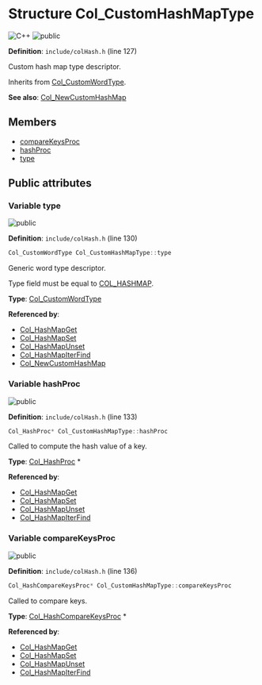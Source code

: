 <a id="struct_col___custom_hash_map_type"></a>
# Structure Col\_CustomHashMapType

![][C++]
![][public]

**Definition**: `include/colHash.h` (line 127)

Custom hash map type descriptor.

Inherits from [Col\_CustomWordType](struct_col___custom_word_type.md#struct_col___custom_word_type).







**See also**: [Col\_NewCustomHashMap](col_hash_8h.md#group__customhashmap__words_1gad516fa9041eb514e2c5193eb5d958f0e)

## Members

* [compareKeysProc](struct_col___custom_hash_map_type.md#struct_col___custom_hash_map_type_1adecb961bbf29ef0ff4b37ed97309d59d)
* [hashProc](struct_col___custom_hash_map_type.md#struct_col___custom_hash_map_type_1a571294a9fa0b5e0241986efaf50f5b37)
* [type](struct_col___custom_hash_map_type.md#struct_col___custom_hash_map_type_1aea81519da7ec0622ec1a598637c4e488)

## Public attributes

<a id="struct_col___custom_hash_map_type_1aea81519da7ec0622ec1a598637c4e488"></a>
### Variable type

![][public]

**Definition**: `include/colHash.h` (line 130)

```cpp
Col_CustomWordType Col_CustomHashMapType::type
```

Generic word type descriptor.

Type field must be equal to [COL\_HASHMAP](col_word_8h.md#group__words_1gae3509634e52a76014e96c2575b5d8092).



**Type**: [Col\_CustomWordType](struct_col___custom_word_type.md#struct_col___custom_word_type)

**Referenced by**:

* [Col\_HashMapGet](col_hash_8h.md#group__hashmap__words_1ga7fe5b8f4de905e324ada5177527d483e)
* [Col\_HashMapSet](col_hash_8h.md#group__hashmap__words_1ga5290a8ca2aeccdb481e46ca161dbafdf)
* [Col\_HashMapUnset](col_hash_8h.md#group__hashmap__words_1ga4319b874a1524fcd008125db503a7f9c)
* [Col\_HashMapIterFind](col_hash_8h.md#group__hashmap__words_1ga7f4cdf033cec55efd5d6c7704176dfc5)
* [Col\_NewCustomHashMap](col_hash_8h.md#group__customhashmap__words_1gad516fa9041eb514e2c5193eb5d958f0e)

<a id="struct_col___custom_hash_map_type_1a571294a9fa0b5e0241986efaf50f5b37"></a>
### Variable hashProc

![][public]

**Definition**: `include/colHash.h` (line 133)

```cpp
Col_HashProc* Col_CustomHashMapType::hashProc
```

Called to compute the hash value of a key.





**Type**: [Col\_HashProc](col_hash_8h.md#group__customhashmap__words_1gac6b7003867d2534bcc1848e410c05458) *

**Referenced by**:

* [Col\_HashMapGet](col_hash_8h.md#group__hashmap__words_1ga7fe5b8f4de905e324ada5177527d483e)
* [Col\_HashMapSet](col_hash_8h.md#group__hashmap__words_1ga5290a8ca2aeccdb481e46ca161dbafdf)
* [Col\_HashMapUnset](col_hash_8h.md#group__hashmap__words_1ga4319b874a1524fcd008125db503a7f9c)
* [Col\_HashMapIterFind](col_hash_8h.md#group__hashmap__words_1ga7f4cdf033cec55efd5d6c7704176dfc5)

<a id="struct_col___custom_hash_map_type_1adecb961bbf29ef0ff4b37ed97309d59d"></a>
### Variable compareKeysProc

![][public]

**Definition**: `include/colHash.h` (line 136)

```cpp
Col_HashCompareKeysProc* Col_CustomHashMapType::compareKeysProc
```

Called to compare keys.





**Type**: [Col\_HashCompareKeysProc](col_hash_8h.md#group__customhashmap__words_1gae157152eec296221c971af03b35d39fa) *

**Referenced by**:

* [Col\_HashMapGet](col_hash_8h.md#group__hashmap__words_1ga7fe5b8f4de905e324ada5177527d483e)
* [Col\_HashMapSet](col_hash_8h.md#group__hashmap__words_1ga5290a8ca2aeccdb481e46ca161dbafdf)
* [Col\_HashMapUnset](col_hash_8h.md#group__hashmap__words_1ga4319b874a1524fcd008125db503a7f9c)
* [Col\_HashMapIterFind](col_hash_8h.md#group__hashmap__words_1ga7f4cdf033cec55efd5d6c7704176dfc5)

[public]: https://img.shields.io/badge/-public-brightgreen (public)
[C++]: https://img.shields.io/badge/language-C%2B%2B-blue (C++)
[private]: https://img.shields.io/badge/-private-red (private)
